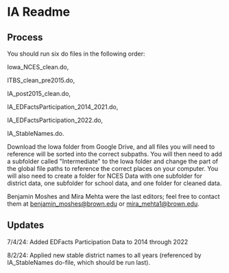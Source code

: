 # IA Readme 

## Process

You should run six do files in the following order: 

Iowa_NCES_clean.do,

ITBS_clean_pre2015.do,

IA_post2015_clean.do,

IA_EDFactsParticipation_2014_2021.do,

IA_EDFactsParticipation_2022.do,

IA_StableNames.do.

Download the Iowa folder from Google Drive, and all files you will need to reference will be sorted into the correct subpaths.  You will then need to add a subfolder called "Intermediate" to the Iowa folder and change the part of the global file paths to reference the correct places on your computer.  You will also need to create a folder for NCES Data with one subfolder for district data, one subfolder for school data, and one folder for cleaned data.

Benjamin Moshes and Mira Mehta were the last editors; feel free to contact them at benjamin_moshes@brown.edu or mira_mehta1@brown.edu.

## Updates

7/4/24: Added EDFacts Participation Data to 2014 through 2022

8/2/24: Applied new stable district names to all years (referenced by IA_StableNames do-file, which should be run last).
